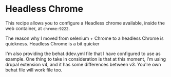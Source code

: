 # Headless Chrome

This recipe allows you to configure a Headless chrome available, inside the web container, at `chrome:9222`.

The reason why I moved from selenium + Chrome to a headless Chrome is quickness. Headless Chrome is a bit quicker

I'm also providing the behat.ddev.yml file that I have configured to use as example. One thing to take in consideration
is that at this moment, I'm using drupal extension v4, and it has some differences between v3. You're own behat file
will work file too.
